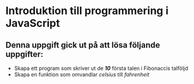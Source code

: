 # Introduktion till programmering i JavaScript

## Denna uppgift gick ut på att lösa **följande** uppgifter:

- Skapa ett program som skriver ut de **_10_** första talen i Fibonaccis talföljd
- Skapa en funktion som omvandlar _celsius_ till _fahrenheit_


